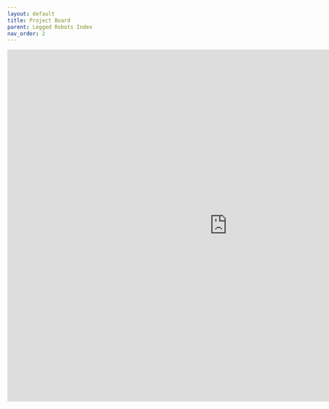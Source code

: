 ```yaml
---
layout: default
title: Project Board
parent: Legged Robots Index
nav_order: 2
---
```


<iframe src="https://trello.com/b/ueFX2g9s.html" frameBorder="0" width="1000" height="800"></iframe>

